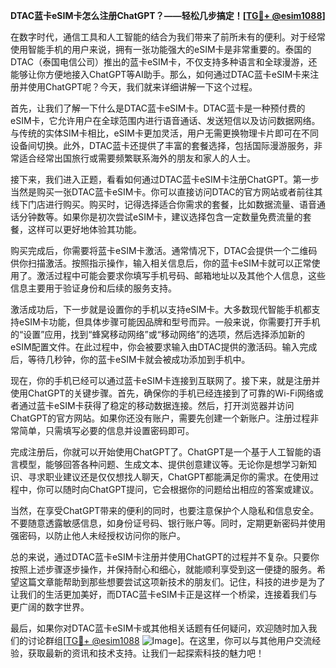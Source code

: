 **DTAC蓝卡eSIM卡怎么注册ChatGPT？——轻松几步搞定！[[TG💪+ @esim1088](https://t.me/s/esim1088)]**

在数字时代，通信工具和人工智能的结合为我们带来了前所未有的便利。对于经常使用智能手机的用户来说，拥有一张功能强大的eSIM卡是非常重要的。泰国的DTAC（泰国电信公司）推出的蓝卡eSIM卡，不仅支持多种语言和全球漫游，还能够让你方便地接入ChatGPT等AI助手。那么，如何通过DTAC蓝卡eSIM卡来注册并使用ChatGPT呢？今天，我们就来详细讲解一下这个过程。

首先，让我们了解一下什么是DTAC蓝卡eSIM卡。DTAC蓝卡是一种预付费的eSIM卡，它允许用户在全球范围内进行语音通话、发送短信以及访问数据网络。与传统的实体SIM卡相比，eSIM卡更加灵活，用户无需更换物理卡片即可在不同设备间切换。此外，DTAC蓝卡还提供了丰富的套餐选择，包括国际漫游服务，非常适合经常出国旅行或需要频繁联系海外的朋友和家人的人士。

接下来，我们进入正题，看看如何通过DTAC蓝卡eSIM卡注册ChatGPT。第一步当然是购买一张DTAC蓝卡eSIM卡。你可以直接访问DTAC的官方网站或者前往其线下门店进行购买。购买时，记得选择适合你需求的套餐，比如数据流量、语音通话分钟数等。如果你是初次尝试eSIM卡，建议选择包含一定数量免费流量的套餐，这样可以更好地体验其功能。

购买完成后，你需要将蓝卡eSIM卡激活。通常情况下，DTAC会提供一个二维码供你扫描激活。按照指示操作，输入相关信息后，你的蓝卡eSIM卡就可以正常使用了。激活过程中可能会要求你填写手机号码、邮箱地址以及其他个人信息，这些信息主要用于验证身份和后续的服务支持。

激活成功后，下一步就是设置你的手机以支持eSIM卡。大多数现代智能手机都支持eSIM卡功能，但具体步骤可能因品牌和型号而异。一般来说，你需要打开手机的“设置”应用，找到“蜂窝移动网络”或“移动网络”的选项，然后选择添加新的eSIM配置文件。在此过程中，你会被要求输入由DTAC提供的激活码。输入完成后，等待几秒钟，你的蓝卡eSIM卡就会被成功添加到手机中。

现在，你的手机已经可以通过蓝卡eSIM卡连接到互联网了。接下来，就是注册并使用ChatGPT的关键步骤。首先，确保你的手机已经连接到了可靠的Wi-Fi网络或者通过蓝卡eSIM卡获得了稳定的移动数据连接。然后，打开浏览器并访问ChatGPT的官方网站。如果你还没有账户，需要先创建一个新账户。注册过程非常简单，只需填写必要的信息并设置密码即可。

完成注册后，你就可以开始使用ChatGPT了。ChatGPT是一个基于人工智能的语言模型，能够回答各种问题、生成文本、提供创意建议等。无论你是想学习新知识、寻求职业建议还是仅仅想找人聊天，ChatGPT都能满足你的需求。在使用过程中，你可以随时向ChatGPT提问，它会根据你的问题给出相应的答案或建议。

当然，在享受ChatGPT带来的便利的同时，也要注意保护个人隐私和信息安全。不要随意透露敏感信息，如身份证号码、银行账户等。同时，定期更新密码并使用强密码，以防止他人未经授权访问你的账户。

总的来说，通过DTAC蓝卡eSIM卡注册并使用ChatGPT的过程并不复杂。只要你按照上述步骤逐步操作，并保持耐心和细心，就能顺利享受到这一便捷的服务。希望这篇文章能帮助到那些想要尝试这项新技术的朋友们。记住，科技的进步是为了让我们的生活更加美好，而DTAC蓝卡eSIM卡正是这样一个桥梁，连接着我们与更广阔的数字世界。

最后，如果你对DTAC蓝卡eSIM卡或其他相关话题有任何疑问，欢迎随时加入我们的讨论群组[[TG💪+ @esim1088](https://t.me/s/esim1088) ![Image](https://i.postimg.cc/4NQfJmqS/Snipaste-2025-05-13-00-14-12.png)]。在这里，你可以与其他用户交流经验，获取最新的资讯和技术支持。让我们一起探索科技的魅力吧！